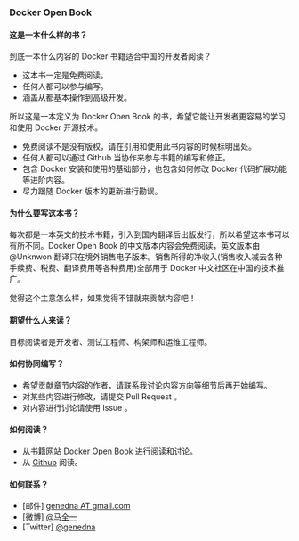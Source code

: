### Docker Open Book

#### 这是一本什么样的书？

到底一本什么内容的 Docker 书籍适合中国的开发者阅读？

- 这本书一定是免费阅读。
- 任何人都可以参与编写。
- 涵盖从都基本操作到高级开发。

所以这是一本定义为 Docker Open Book 的书，希望它能让开发者更容易的学习和使用 Docker 开源技术。

- 免费阅读不是没有版权，请在引用和使用此书内容的时候标明出处。
- 任何人都可以通过 Github 当协作来参与书籍的编写和修正。
- 包含 Docker 安装和使用的基础部分，也包含如何修改 Docker 代码扩展功能等进阶内容。
- 尽力跟随 Docker 版本的更新进行勘误。


#### 为什么要写这本书？

每次都是一本英文的技术书籍，引入到国内翻译后出版发行，所以希望这本书可以有所不同。Docker Open Book 的中文版本内容会免费阅读，英文版本由 @Unknwon 翻译只在境外销售电子版本。销售所得的净收入(销售收入减去各种手续费、税费、翻译费用等各种费用)全部用于 Docker 中文社区在中国的技术推广。

觉得这个主意怎么样，如果觉得不错就来贡献内容吧！

#### 期望什么人来读？

目标阅读者是开发者、测试工程师、构架师和运维工程师。

#### 如何协同编写？

- 希望贡献章节内容的作者，请联系我讨论内容方向等细节后再开始编写。
- 对某些内容进行修改，请提交 Pull Request 。
- 对内容进行讨论请使用 Issue 。

#### 如何阅读？

- 从书籍网站 [Docker Open Book](http://dockeropenbook.com) 进行阅读和讨论。
- 从 [Github](https://github.com/genedna/dockeropenbook) 阅读。

#### 如何联系？

- [邮件] [genedna AT gmail.com](mailto://genedna@gmail.com)
- [微博] [@马全一](http://weibo.com/genedna)
- [Twitter] [@genedna](https://twitter.com/genedna)
